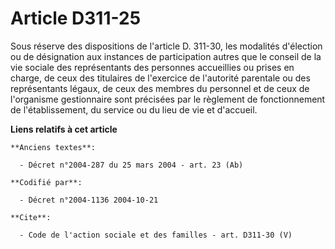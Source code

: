 # Article D311-25

Sous réserve des dispositions de l'article D. 311-30, les modalités d'élection ou de désignation aux instances de
participation autres que le conseil de la vie sociale des représentants des personnes accueillies ou prises en charge, de
ceux des titulaires de l'exercice de l'autorité parentale ou des représentants légaux, de ceux des membres du personnel et de
ceux de l'organisme gestionnaire sont précisées par le règlement de fonctionnement de l'établissement, du service ou du lieu
de vie et d'accueil.

**Liens relatifs à cet article**

	**Anciens textes**:

	  - Décret n°2004-287 du 25 mars 2004 - art. 23 (Ab)

	**Codifié par**:

	  - Décret n°2004-1136 2004-10-21

	**Cite**:

	  - Code de l'action sociale et des familles - art. D311-30 (V)
